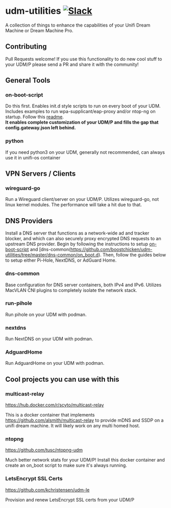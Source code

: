 # udm-utilities [![Slack](https://img.shields.io/badge/slack-boostchicken-blue.svg?logo=slack "Boostchicken Slack")](https://join.slack.com/t/boostchicken/shared_invite/zt-fcjszaw4-2ZuNFxIQnrpjxixnm17LXQ)

A collection of things to enhance the capabilities of your Unifi Dream Machine or Dream Machine Pro.

## Contributing

Pull Requests welcome! If you use this functionality to do new cool stuff to your UDM/P please send a PR and share it with the community!

## General Tools

### on-boot-script
Do this first. Enables init.d style scripts to run on every boot of your UDM. Includes examples to run wpa-supplicant/eap-proxy and/or ntop-ng on startup. Follow this [readme](https://github.com/boostchicken/udm-utilities/blob/master/on-boot-script/README.md).  
**It enables complete customization of your UDM/P and fills the gap that config.gateway.json left behind.**

### python

If you need python3 on your UDM, generally not recommended, can always use it in unifi-os container

## VPN Servers / Clients

### wireguard-go

Run a Wireguard client/server on your UDM/P.  Utilizes wireguard-go, not linux kernel modules.  The performance will take a hit due to that.

## DNS Providers
Install a DNS server that functions as a network-wide ad and tracker blocker, and which can also securely proxy encrypted DNS requests to an upstream DNS provider. Begin by following the instructions to setup [on-boot-script](https://github.com/boostchicken/udm-utilities/tree/master/on-boot-script) and [dns-common(https://github.com/boostchicken/udm-utilities/tree/master/dns-common/on_boot.d). Then, follow the guides below to setup either Pi-Hole, NextDNS, or AdGuard Home.

### dns-common
Base configuration for DNS server containers, both IPv4 and IPv6.  Utilizes MacVLAN CNI plugins to completely isolate the network stack.

### run-pihole

Run pihole on your UDM with podman.

### nextdns

Run NextDNS on your UDM with podman.

### AdguardHome

Run AdguardHome on your UDM with podman.

## Cool projects you can use with this

### multicast-relay

<https://hub.docker.com/r/scyto/multicast-relay>

This is a docker container that implements <https://github.com/alsmith/multicast-relay> to provide mDNS and SSDP on a unifi dream machine. It will likely work on any multi homed host.

### ntopng

<https://github.com/tusc/ntopng-udm>

Much better network stats for your UDM/P!  Install this docker container and create an on_boot script to make sure it's always running.

### LetsEncrypt SSL Certs

<https://github.com/kchristensen/udm-le>

Provision and renew LetsEncrypt SSL certs from your UDM/P
